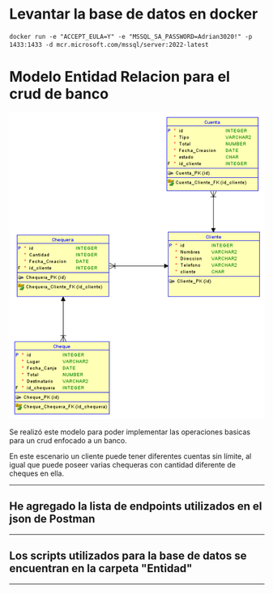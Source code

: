# Levantar la base de datos en docker

```
docker run -e "ACCEPT_EULA=Y" -e "MSSQL_SA_PASSWORD=Adrian3020!" -p 1433:1433 -d mcr.microsoft.com/mssql/server:2022-latest
```

# Modelo Entidad Relacion para el crud de banco
![](./Entidad/modelo_relacional.png)

Se realizó este modelo para poder implementar las operaciones basicas para un crud enfocado a un banco.


En este escenario un cliente puede tener diferentes cuentas sin límite, al igual que puede poseer varias chequeras con cantidad diferente de cheques en ella.

<hr>

## He agregado la lista de endpoints utilizados en el json de Postman

<hr>

## Los scripts utilizados para la base de datos se encuentran en la carpeta "Entidad"

<hr>